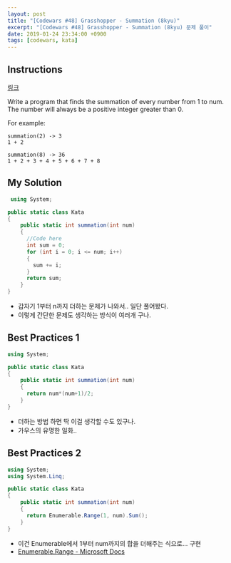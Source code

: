 ```yaml
---
layout: post
title: "[Codewars #48] Grasshopper - Summation (8kyu)"
excerpt: "[Codewars #48] Grasshopper - Summation (8kyu) 문제 풀이"
date: 2019-01-24 23:34:00 +0900
tags: [codewars, kata]
---
```


## Instructions

[링크](https://www.codewars.com/kata/55d24f55d7dd296eb9000030/train/csharp)

Write a program that finds the summation of every number from 1 to num. The number will always be a positive integer greater than 0.

For example:
```
summation(2) -> 3
1 + 2

summation(8) -> 36
1 + 2 + 3 + 4 + 5 + 6 + 7 + 8
```

## My Solution

```csharp
 using System;

public static class Kata
{
    public static int summation(int num)
    {
      //Code here
      int sum = 0;
      for (int i = 0; i <= num; i++)
      {
        sum += i;
      }
      return sum;
    }
}
```

- 갑자기 1부터 n까지 더하는 문제가 나와서.. 일단 풀어봤다.
- 이렇게 간단한 문제도 생각하는 방식이 여러개 구나.

## Best Practices 1

```csharp
using System;

public static class Kata
{
    public static int summation(int num)
    {
      return num*(num+1)/2;
    }
}
```

- 더하는 방법 하면 딱 이걸 생각할 수도 있구나.
- 가우스의 유명한 일화..

## Best Practices 2

```csharp
using System;
using System.Linq;

public static class Kata
{
    public static int summation(int num)
    {
      return Enumerable.Range(1, num).Sum();
    }
}
```

- 이건 Enumerable에서 1부터 num까지의 합을 더해주는 식으로... 구현
- [Enumerable.Range - Microsoft Docs](https://docs.microsoft.com/ko-kr/dotnet/api/system.linq.enumerable.range?view=netframework-4.7.2)
